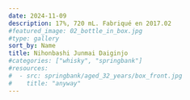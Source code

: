 ```yaml
---
date: 2024-11-09
description: 17%, 720 mL. Fabriqué en 2017.02
#featured_image: 02_bottle_in_box.jpg
#type: gallery
sort_by: Name
title: Nihonbashi Junmai Daiginjo
#categories: ["whisky", "springbank"]
#resources:
#  - src: springbank/aged_32_years/box_front.jpg
#    title: "anyway"
---
```

